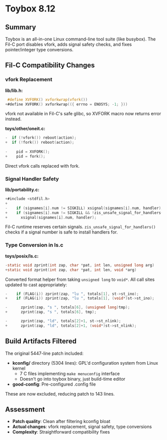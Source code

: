 # Toybox 8.12

## Summary
Toybox is an all-in-one Linux command-line tool suite (like busybox). The Fil-C port disables vfork, adds signal safety checks, and fixes pointer/integer type conversions.

## Fil-C Compatibility Changes

### vfork Replacement

**lib/lib.h:**
```c
 #define XVFORK() xvforkwrap(vfork())
+#define XVFORK() xvforkwrap(({ errno = ENOSYS; -1; }))
```

vfork not available in Fil-C's safe glibc, so XVFORK macro now returns error instead.

**toys/other/oneit.c:**
```c
-  if (!vfork()) reboot(action);
+  if (!fork()) reboot(action);
 
-    pid = XVFORK();
+    pid = fork();
```

Direct vfork calls replaced with fork.

### Signal Handler Safety

**lib/portability.c:**
```c
+#include <stdfil.h>
+
-    if (signames[i].num != SIGKILL) xsignal(signames[i].num, handler);
+    if (signames[i].num != SIGKILL && !zis_unsafe_signal_for_handlers(signames[i].num))
+      xsignal(signames[i].num, handler);
```

Fil-C runtime reserves certain signals. `zis_unsafe_signal_for_handlers()` checks if a signal number is safe to install handlers for.

### Type Conversion in ls.c

**toys/posix/ls.c:**
```c
-static void zprint(int zap, char *pat, int len, unsigned long arg)
+static void zprint(int zap, char *pat, int len, void *arg)
```

Converted format helper from taking `unsigned long` to `void*`. All call sites updated to cast appropriately:

```c
-    if (FLAG(i)) zprint(zap, "lu ", totals[1], st->st_ino);
+    if (FLAG(i)) zprint(zap, "lu ", totals[1], (void*)st->st_ino);

-      zprint(zap, "s ", totals[6], (unsigned long)tmp);
+      zprint(zap, "s ", totals[6], tmp);

-      zprint(zap, "ld", totals[2]+1, st->st_nlink);
+      zprint(zap, "ld", totals[2]+1, (void*)st->st_nlink);
```

## Build Artifacts Filtered

The original 5447-line patch included:
- **kconfig/** directory (5304 lines): GPL'd configuration system from Linux kernel
  - 7 C files implementing `make menuconfig` interface
  - Doesn't go into toybox binary, just build-time editor
- **good-config**: Pre-configured .config file

These are now excluded, reducing patch to 143 lines.

## Assessment
- **Patch quality**: Clean after filtering kconfig bloat
- **Actual changes**: vfork replacement, signal safety, type conversions
- **Complexity**: Straightforward compatibility fixes
